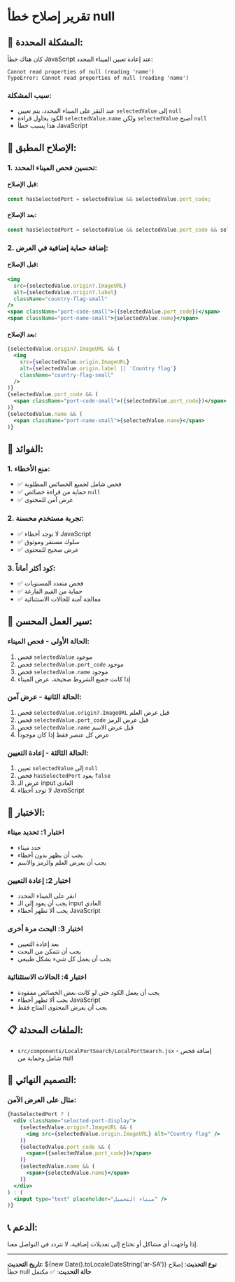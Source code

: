# تقرير إصلاح خطأ null

## 🐛 المشكلة المحددة:

كان هناك خطأ JavaScript عند إعادة تعيين الميناء المحدد:
```
Cannot read properties of null (reading 'name')
TypeError: Cannot read properties of null (reading 'name')
```

### **سبب المشكلة:**
- عند النقر على الميناء المحدد، يتم تعيين `selectedValue` إلى `null`
- الكود يحاول قراءة `selectedValue.name` ولكن `selectedValue` أصبح `null`
- هذا يسبب خطأ JavaScript

## 🔧 الإصلاح المطبق:

### **1. تحسين فحص الميناء المحدد:**

#### **قبل الإصلاح:**
```jsx
const hasSelectedPort = selectedValue && selectedValue.port_code;
```

#### **بعد الإصلاح:**
```jsx
const hasSelectedPort = selectedValue && selectedValue.port_code && selectedValue.name;
```

### **2. إضافة حماية إضافية في العرض:**

#### **قبل الإصلاح:**
```jsx
<img 
  src={selectedValue.origin?.ImageURL} 
  alt={selectedValue.origin?.label}
  className="country-flag-small"
/>
<span className="port-code-small">({selectedValue.port_code})</span>
<span className="port-name-small">{selectedValue.name}</span>
```

#### **بعد الإصلاح:**
```jsx
{selectedValue.origin?.ImageURL && (
  <img 
    src={selectedValue.origin.ImageURL} 
    alt={selectedValue.origin.label || 'Country flag'}
    className="country-flag-small"
  />
)}
{selectedValue.port_code && (
  <span className="port-code-small">({selectedValue.port_code})</span>
)}
{selectedValue.name && (
  <span className="port-name-small">{selectedValue.name}</span>
)}
```

## 🎯 الفوائد:

### **1. منع الأخطاء:**
- ✅ فحص شامل لجميع الخصائص المطلوبة
- ✅ حماية من قراءة خصائص `null`
- ✅ عرض آمن للمحتوى

### **2. تجربة مستخدم محسنة:**
- ✅ لا توجد أخطاء JavaScript
- ✅ سلوك مستقر وموثوق
- ✅ عرض صحيح للمحتوى

### **3. كود أكثر أماناً:**
- ✅ فحص متعدد المستويات
- ✅ حماية من القيم الفارغة
- ✅ معالجة آمنة للحالات الاستثنائية

## 🔄 سير العمل المحسن:

### **الحالة الأولى - فحص الميناء:**
1. فحص `selectedValue` موجود
2. فحص `selectedValue.port_code` موجود
3. فحص `selectedValue.name` موجود
4. إذا كانت جميع الشروط صحيحة، عرض الميناء

### **الحالة الثانية - عرض آمن:**
1. فحص `selectedValue.origin?.ImageURL` قبل عرض العلم
2. فحص `selectedValue.port_code` قبل عرض الرمز
3. فحص `selectedValue.name` قبل عرض الاسم
4. عرض كل عنصر فقط إذا كان موجوداً

### **الحالة الثالثة - إعادة التعيين:**
1. تعيين `selectedValue` إلى `null`
2. فحص `hasSelectedPort` يعود `false`
3. عرض الـ input العادي
4. لا توجد أخطاء JavaScript

## 🧪 الاختبار:

### **اختبار 1: تحديد ميناء**
- حدد ميناء
- يجب أن يظهر بدون أخطاء
- يجب أن يعرض العلم والرمز والاسم

### **اختبار 2: إعادة التعيين**
- انقر على الميناء المحدد
- يجب أن يعود إلى الـ input العادي
- يجب ألا تظهر أخطاء JavaScript

### **اختبار 3: البحث مرة أخرى**
- بعد إعادة التعيين
- يجب أن تتمكن من البحث
- يجب أن يعمل كل شيء بشكل طبيعي

### **اختبار 4: الحالات الاستثنائية**
- يجب أن يعمل الكود حتى لو كانت بعض الخصائص مفقودة
- يجب ألا تظهر أخطاء JavaScript
- يجب أن يعرض المحتوى المتاح فقط

## 📋 الملفات المحدثة:

- `src/components/LocalPortSearch/LocalPortSearch.jsx` - إضافة فحص شامل وحماية من null

## 🎨 التصميم النهائي:

### **مثال على العرض الآمن:**
```jsx
{hasSelectedPort ? (
  <div className="selected-port-display">
    {selectedValue.origin?.ImageURL && (
      <img src={selectedValue.origin.ImageURL} alt="Country flag" />
    )}
    {selectedValue.port_code && (
      <span>({selectedValue.port_code})</span>
    )}
    {selectedValue.name && (
      <span>{selectedValue.name}</span>
    )}
  </div>
) : (
  <input type="text" placeholder="ميناء التحميل" />
)}
```

## 📞 الدعم:

إذا واجهت أي مشاكل أو تحتاج إلى تعديلات إضافية، لا تتردد في التواصل معنا.

---

**تاريخ التحديث**: ${new Date().toLocaleDateString('ar-SA')}
**نوع التحديث**: إصلاح خطأ null
**حالة التحديث**: ✅ مكتمل




